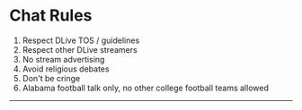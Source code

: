 # Chat Rules

1. Respect DLive TOS / guidelines
2. Respect other DLive streamers
3. No stream advertising
4. Avoid religious debates
5. Don't be cringe
6. Alabama football talk only, no other college football teams allowed

--- --- --- --- ---